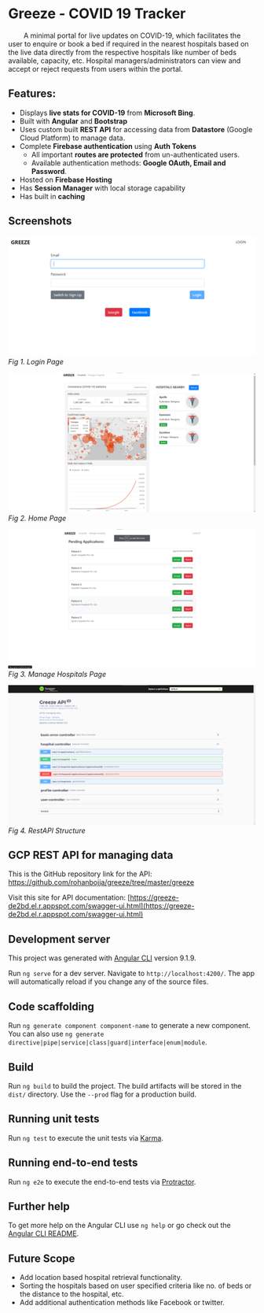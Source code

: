 



# Greeze - COVID 19 Tracker
 &nbsp;&nbsp;&nbsp;&nbsp;&nbsp;&nbsp;&nbsp;&nbsp;A minimal portal for live updates on COVID-19, which facilitates the user to enquire or book a bed if required in the nearest hospitals based on the live data directly from the respective hospitals like number of beds available, capacity, etc. Hospital managers/administrators can view and accept or reject requests from users within the portal.

## Features:
* Displays **live stats for COVID-19** from **Microsoft Bing**.
* Built with **Angular** and **Bootstrap**
* Uses custom built **REST API** for accessing data from **Datastore** (Google Cloud Platform) to manage data.
* Complete **Firebase authentication** using **Auth Tokens**
  * All important **routes are protected** from un-authenticated users.
  * Available authentication methods: **Google OAuth, Email and Password**.
* Hosted on **Firebase Hosting**
* Has **Session Manager** with local storage capability
* Has built in **caching**

## Screenshots

![](screenshots/LoginPage.png) _Fig 1. Login Page_

![](screenshots/Home.png) _Fig 2. Home Page_

![](screenshots/ManageHospitals.png) _Fig 3. Manage Hospitals Page_

![](screenshots/RestAPI.png) _Fig 4. RestAPI Structure_

## GCP REST API for managing data
This is the GitHub repository link for the API: https://github.com/rohanbojja/greeze/tree/master/greeze

Visit this site for API documentation: [https://greeze-de2bd.el.r.appspot.com/swagger-ui.html](https://greeze-de2bd.el.r.appspot.com/swagger-ui.html)


## Development server
This project was generated with [Angular CLI](https://github.com/angular/angular-cli) version 9.1.9.

Run `ng serve` for a dev server. Navigate to `http://localhost:4200/`. The app will automatically reload if you change any of the source files.

## Code scaffolding

Run `ng generate component component-name` to generate a new component. You can also use `ng generate directive|pipe|service|class|guard|interface|enum|module`.

## Build

Run `ng build` to build the project. The build artifacts will be stored in the `dist/` directory. Use the `--prod` flag for a production build.

## Running unit tests

Run `ng test` to execute the unit tests via [Karma](https://karma-runner.github.io).

## Running end-to-end tests

Run `ng e2e` to execute the end-to-end tests via [Protractor](http://www.protractortest.org/).

## Further help

To get more help on the Angular CLI use `ng help` or go check out the [Angular CLI README](https://github.com/angular/angular-cli/blob/master/README.md).

## Future Scope
* Add location based hospital retrieval functionality.
* Sorting the hospitals based on user specified criteria like no. of beds or the distance to the hospital, etc.
* Add additional authentication methods like Facebook or twitter.
